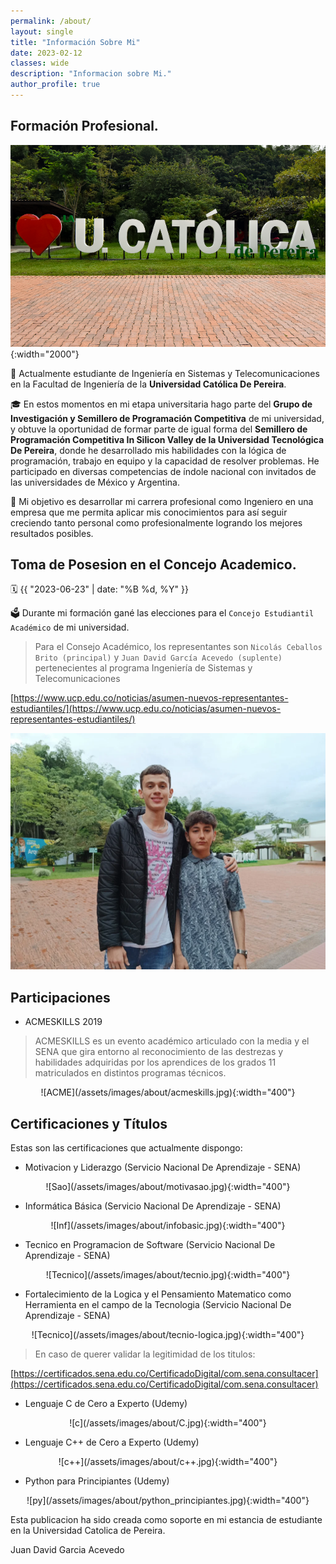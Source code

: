```yaml
---
permalink: /about/
layout: single
title: "Información Sobre Mi"
date: 2023-02-12
classes: wide
description: "Informacion sobre Mi."
author_profile: true
---
```


## Formación Profesional.

![Universidad](/assets/images/about/uni.png){:width="2000"}

🌱 Actualmente estudiante de Ingeniería en Sistemas y Telecomunicaciones en la Facultad de Ingeniería de la **Universidad Católica De Pereira**.

🎓 En estos momentos en mi etapa universitaria hago parte del **Grupo de Investigación y Semillero de Programación Competitiva** de mi universidad,
y obtuve la oportunidad de formar parte de igual forma del **Semillero de Programación Competitiva In Silicon Valley de la Universidad Tecnológica De Pereira**,
donde he desarrollado mis habilidades con la lógica de programación, trabajo en equipo y la capacidad de resolver problemas.
He participado en diversas competencias de índole nacional con invitados de las universidades de México y Argentina.

🎯 Mi objetivo es desarrollar mi carrera profesional como Ingeniero en una empresa que me permita aplicar mis conocimientos
para así seguir creciendo tanto personal como profesionalmente logrando los mejores resultados posibles.
## Toma de Posesion en el Concejo Academico.
🗓️ {{ "2023-06-23" | date: "%B %d, %Y" }}

🗳️ Durante mi formación gané las elecciones para el `Concejo Estudiantil Académico` de mi universidad.
> Para el Consejo Académico, los representantes son `Nicolás Ceballos Brito (principal)` y `Juan David García Acevedo (suplente)` pertenecientes al programa Ingeniería de Sistemas y Telecomunicaciones

[https://www.ucp.edu.co/noticias/asumen-nuevos-representantes-estudiantiles/](https://www.ucp.edu.co/noticias/asumen-nuevos-representantes-estudiantiles/)

![Concejo](/assets/images/about/concejo.png)

## Participaciones 
- ACMESKILLS 2019
> ACMESKILLS es un evento académico articulado con la media y el SENA que gira entorno al reconocimiento de las destrezas y habilidades adquiridas por los aprendices de los grados 11 matriculados en distintos programas técnicos.
<div style="text-align: center;">
![ACME](/assets/images/about/acmeskills.jpg){:width="400"}
</div>

## Certificaciones y Títulos

Estas son las certificaciones que actualmente dispongo:
- Motivacion y Liderazgo (Servicio Nacional De Aprendizaje - SENA)
<div style="text-align: center;">
![Sao](/assets/images/about/motivasao.jpg){:width="400"}
</div>

- Informática Básica (Servicio Nacional De Aprendizaje - SENA)
<div style="text-align: center;">
![Inf](/assets/images/about/infobasic.jpg){:width="400"}
</div>

- Tecnico en Programacion de Software (Servicio Nacional De Aprendizaje - SENA)
<div style="text-align: center;">
![Tecnico](/assets/images/about/tecnio.jpg){:width="400"}
</div>

- Fortalecimiento de la Logica y el Pensamiento Matematico como Herramienta en el campo de la Tecnologia (Servicio Nacional De Aprendizaje - SENA)
<div style="text-align: center;">
![Tecnico](/assets/images/about/tecnio-logica.jpg){:width="400"}
</div>

> En caso de querer validar la legitimidad de los titulos:

[https://certificados.sena.edu.co/CertificadoDigital/com.sena.consultacer](https://certificados.sena.edu.co/CertificadoDigital/com.sena.consultacer)

- Lenguaje C de Cero a Experto (Udemy)
<div style="text-align: center;">
![c](/assets/images/about/C.jpg){:width="400"}
</div>

- Lenguaje C++ de Cero a Experto (Udemy)
<div style="text-align: center;">
![c++](/assets/images/about/c++.jpg){:width="400"}
</div>

- Python para Principiantes (Udemy)
<div style="text-align: center;">
![py](/assets/images/about/python_principiantes.jpg){:width="400"}
</div>



Esta publicacion ha sido creada como soporte en mi estancia de estudiante en la Universidad Catolica de Pereira.

Juan David Garcia Acevedo 